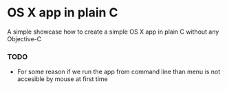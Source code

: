 # OS X app in plain C

A simple showcase how to create a simple OS X app in plain C without any Objective-C

### TODO

- For some reason if we run the app from command line than menu is not accesible by mouse at first time
